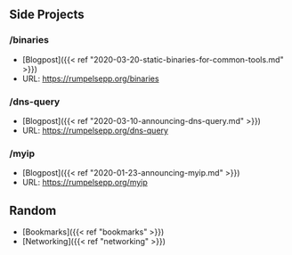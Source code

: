## Side Projects

### /binaries

* [Blogpost]({{< ref "2020-03-20-static-binaries-for-common-tools.md" >}})
* URL: https://rumpelsepp.org/binaries

### /dns-query

* [Blogpost]({{< ref "2020-03-10-announcing-dns-query.md" >}})
* URL: https://rumpelsepp.org/dns-query

### /myip

* [Blogpost]({{< ref "2020-01-23-announcing-myip.md" >}})
* URL: https://rumpelsepp.org/myip

## Random

* [Bookmarks]({{< ref "bookmarks" >}})
* [Networking]({{< ref "networking" >}})

